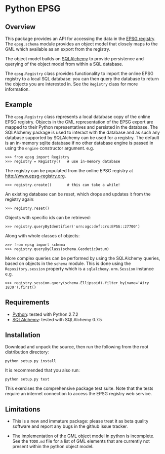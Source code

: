 # Python EPSG

## Overview

This package provides an API for accessing the data in the
[EPSG registry](http://www.epsg-registry.org). The `epsg.schema`
module provides an object model that closely maps to the GML which
available as an export from the registry.

The object model builds on [SQLAlchemy](http://sqlalchemy.org) to
provide persistence and querying of the object model from within a SQL
database.

The `epsg.Registry` class provides functionality to import the online
EPSG registry to a local SQL database: you can then query the database
to return the objects you are interested in. See the `Registry` class
for more information.

## Example

The `epsg.Registry` class represents a local database copy of the
online EPSG registry. Objects in the GML representation of the EPSG
export are mapped to their Python representatives and persisted in the
database. The SQLAlchemy package is used to interact with the database
and as such any database supported by SQLAlchemy can be used for a
registry. The default is an in-memory sqlite database if no other
database engine is passed in using the `engine` constructor
argument. e.g.

    >>> from epsg import Registry
    >>> registry = Registry()   # use in-memory database

The registry can be populated from the online EPSG registry at
<http://www.epsg-registry.org>.

    >>> registry.create()       # this can take a while!

An existing database can be reset, which drops and updates it from the
registry again:

    >>> registry.reset()

Objects with specific ids can be retrieved:

    >>> registry.queryByIdentifier('urn:ogc:def:crs:EPSG::27700')

Along with whole classes of objects:

    >>> from epsg import schema
    >>> registry.queryByClass(schema.GeodeticDatum)

More complex queries can be performed by using the SQLAlchemy queries,
based on objects in the `schema` module. This is done using the
`Repository.session` property which is a `sqlalchemy.orm.Session`
instance e.g.

    >>> registry.session.query(schema.Ellipsoid).filter_by(name='Airy 1830').first()

## Requirements

- [Python](http://www.python.org): tested with Python 2.7.2
- [SQLAlchemy](http://www.sqlalchemy.org): tested with SQLAlchemy 0.7.5

## Installation

Download and unpack the source, then run the following from the root
distribution directory:

    python setup.py install

It is recommended that you also run:

    python setup.py test
    
This exercises the comprehensive package test suite. Note that the
tests require an internet connection to access the EPSG registry web
service.

## Limitations

- This is a new and immature package: please treat it as beta quality
  software and report any bugs in the github issue tracker.

- The implementation of the GML object model in python is
  incomplete. See the `TODO.md` file for a list of GML elements that
  are currently not present within the python object model.
